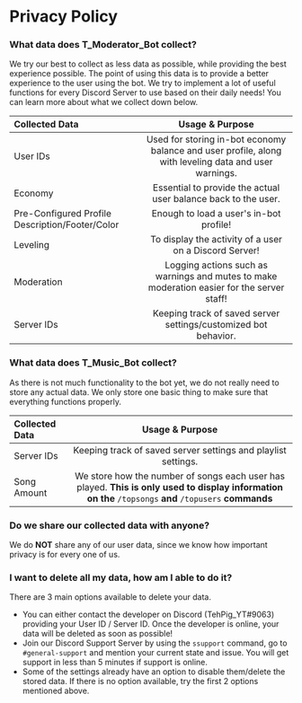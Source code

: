 # Privacy Policy

### What data does T_Moderator_Bot collect?
We try our best to collect as less data as possible, while providing the best experience possible.
The point of using this data is to provide a better experience to the user using the bot.
We try to implement a lot of useful functions for every Discord Server to use based on their daily needs!
You can learn more about what we collect down below.

| Collected Data | Usage & Purpose |
| :------------- | :----------: |
| User IDs | Used for storing in-bot economy balance and user profile, along with leveling data and user warnings. |
| Economy | Essential to provide the actual user balance back to the user.
| Pre-Configured Profile Description/Footer/Color | Enough to load a user's in-bot profile! |
| Leveling | To display the activity of a user on a Discord Server! |
| Moderation | Logging actions such as warnings and mutes to make moderation easier for the server staff! |
| Server IDs | Keeping track of saved server settings/customized bot behavior. |

### What data does T_Music_Bot collect?
As there is not much functionality to the bot yet, we do not really need to store any actual data.
We only store one basic thing to make sure that everything functions properly.

| Collected Data | Usage & Purpose |
| :------------- | :----------: |
| Server IDs | Keeping track of saved server settings and playlist settings. |
| Song Amount | We store how the number of songs each user has played. **This is only used to display information on the** `/topsongs` **and** `/topusers` **commands**

### Do we share our collected data with anyone?

We do **NOT** share any of our user data, since we know how important privacy is for every one of us.

### I want to delete all my data, how am I able to do it?

There are 3 main options available to delete your data.
- You can either contact the developer on Discord (TehPig_YT#9063) providing your User ID / Server ID. Once the developer is online, your data will be deleted as soon as possible!
- Join our Discord Support Server by using the `ssupport` command, go to `#general-support` and mention your current state and issue. You will get support in less than 5 minutes if support is online.
- Some of the settings already have an option to disable them/delete the stored data. If there is no option available, try the first 2 options mentioned above.

